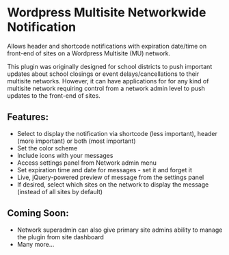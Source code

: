Wordpress Multisite Networkwide Notification
==============================

Allows header and shortcode notifications with expiration date/time on front-end of sites on a Wordpress Multisite (MU) network.

This plugin was originally designed for school districts to push important updates about school closings or event delays/cancellations to their multisite networks. However, it can have applications for for any kind of multisite network requiring control from a network admin level to push updates to the front-end of sites.

## Features:

- Select to display the notification via shortcode (less important), header (more important) or both (most important)
- Set the color scheme
- Include icons with your messages
- Access settings panel from Network admin menu
- Set expiration time and date for messages - set it and forget it
- Live, jQuery-powered preview of message from the settings panel
- If desired, select which sites on the network to display the message (instead of all sites by default)

## Coming Soon:

- Network superadmin can also give primary site admins ability to manage the plugin from site dashboard
- Many more...

